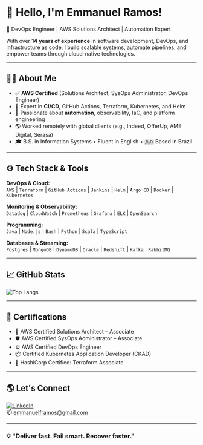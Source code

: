 # 👋 Hello, I'm Emmanuel Ramos!

🚀 DevOps Engineer | AWS Solutions Architect | Automation Expert

With over **14 years of experience** in software development, DevOps, and infrastructure as code, I build scalable systems, automate pipelines, and empower teams through cloud-native technologies.

---

## 🧑‍💻 About Me

- ✅ **AWS Certified** (Solutions Architect, SysOps Administrator, DevOps Engineer)
- 🔁 Expert in **CI/CD**, GitHub Actions, Terraform, Kubernetes, and Helm
- 🧠 Passionate about **automation**, observability, IaC, and platform engineering
- 🌎 Worked remotely with global clients (e.g., Indeed, OfferUp, AME Digital, Serasa)
- 🎓 B.S. in Information Systems • Fluent in English • 🇧🇷 Based in Brazil

---

## ⚙️ Tech Stack & Tools

**DevOps & Cloud:**  
`AWS` | `Terraform` | `GitHub Actions` | `Jenkins` | `Helm` | `Argo CD` | `Docker` | `Kubernetes`

**Monitoring & Observability:**  
`Datadog` | `CloudWatch` | `Prometheus` | `Grafana` | `ELK` | `OpenSearch`

**Programming:**  
`Java` | `Node.js` | `Bash` | `Python` | `Scala` | `TypeScript`

**Databases & Streaming:**  
`Postgres` | `MongoDB` | `DynamoDB` | `Oracle` | `Redshift` | `Kafka` | `RabbitMQ`

---

## 📈 GitHub Stats
![Top Langs](https://github-readme-stats.vercel.app/api/top-langs/?username=emmanuelramosdevops&layout=compact&theme=radical&hide=Smarty,Mustache)

---

## 📜 Certifications

- 🧠 AWS Certified Solutions Architect – Associate  
- 🛡 AWS Certified SysOps Administrator – Associate  
- ⚙️ AWS Certified DevOps Engineer  
- 📦 Certified Kubernetes Application Developer (CKAD)  
- 🧱 HashiCorp Certified: Terraform Associate  

---

## 🌎 Let's Connect

[![LinkedIn](https://img.shields.io/badge/-LinkedIn-0077B5?style=flat&logo=linkedin&logoColor=white)](https://www.linkedin.com/in/emmanuelframos/)  
📫 emmanuelframos@gmail.com

---

### 💡 "Deliver fast. Fail smart. Recover faster."
